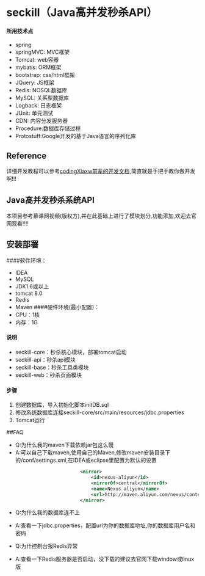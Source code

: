 # seckill（Java高并发秒杀API）

#### 所用技术点
 - spring
 - springMVC: MVC框架
 - Tomcat: web容器
 - mybatis: ORM框架
 - bootstrap: css/html框架
 - JQuery: JS框架
 - Redis: NOSQL数据库
 - MySQL: 关系型数据库
 - Logback: 日志框架
 - JUnit: 单元测试
 - CDN: 内容分发服务器
 - Procedure:数据库存储过程
 - Protostuff:Google开发的基于Java语言的序列化库

## Reference

详细开发教程可以参考[codingXiaxw前辈的开发文档](https://github.com/codingXiaxw/seckill),简直就是手把手教你做开发啊!!!

## Java高并发秒杀系统API

本项目参考慕课网视频(版权方),并在此基础上进行了模块划分,功能添加,欢迎去官网观看!!!!

## 安装部署
 ####软件环境：
  - IDEA
  - MySQL
  - JDK1.6或以上
  - tomcat 8.0
  - Redis
  - Maven
 ####硬件环境(最小配置)：
   - CPU：1核
   - 内存：1G
 #### 说明
 - seckill-core：秒杀核心模块，部署tomcat启动
 - seckill-api：秒杀api模块
 - seckill-base：秒杀工具类模块
 - seckill-web：秒杀页面模块
 #### 步骤
 1. 创建数据库，导入初始化脚本initDB.sql
 2. 修改系统数据库连接seckill-core/src/main/resources/jdbc.properties
 3. Tomcat运行

##FAQ
- Q:为什么我的maven下载依赖jar包这么慢
- A:可以自己下载maven,使用自己的Maven,修改maven安装目录下的/conf/settings.xml,在IDEA或eclipse里配置为默认的设置
```XML
                           <mirror>
                               <id>nexus-aliyun</id>
                               <mirrorOf>central</mirrorOf>
                               <name>Nexus aliyun</name>
                               <url>http://maven.aliyun.com/nexus/content/groups/public</url>
                           </mirror>
```

- Q:为什么我的数据库连不上
- A:查看一下jdbc.properties，配置url为你的数据库地址,你的数据库用户名和密码

- Q:为什控制台报Redis异常
- A:查看一下Redis服务器是否启动，没下载的建议去官网下载window或linux版


